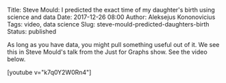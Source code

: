 Title: Steve Mould: I predicted the exact time of my daughter's birth using science and data
Date: 2017-12-26 08:00
Author: Aleksejus Kononovicius
Tags: video, data science
Slug: steve-mould-predicted-daughters-birth
Status: published

As long as you have data, you might pull something useful out of it. We see this in Steve Mould's talk from the Just for Graphs show. See the video below.

[youtube v="k7q0Y2W0Rn4"]
